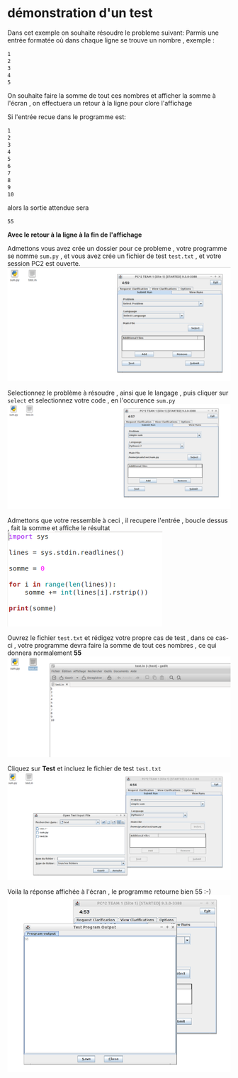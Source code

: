 # démonstration d'un test

Dans cet exemple on souhaite résoudre le probleme suivant:
Parmis une entrée formatée où dans chaque ligne se trouve un nombre , exemple :
```
1
2
3
4
5
```

On souhaite faire la somme de tout ces nombres et afficher la somme à l'écran , on effectuera un retour à la ligne pour clore l'affichage

Si l'entrée recue dans le programme est:
```
1
2
3
4
5
6
7
8
9
10
```

alors la sortie attendue sera

```
55

```

**Avec le retour à la ligne à la fin de l'affichage**

Admettons vous avez crée un dossier pour ce probleme , votre programme se nomme ```sum.py``` , et vous avez crée un fichier de test ```test.txt``` , et votre session PC2 est ouverte.
![Alt text](https://github.com/GRnice/ConcoursJuin/blob/master/PriseEnMain/StepOneTest.PNG?raw=true "")

Selectionnez le problème à résoudre , ainsi que le langage , puis cliquer sur ```select``` et selectionnez votre code , en l'occurence ```sum.py ```
![Alt text](https://github.com/GRnice/ConcoursJuin/blob/master/PriseEnMain/StepTwoTest.PNG?raw=true "")

Admettons que votre ressemble à ceci , il recupere l'entrée , boucle dessus , fait la somme et affiche le résultat
![Alt text](https://github.com/GRnice/ConcoursJuin/blob/master/PriseEnMain/StepThreeTest.PNG?raw=true "")

Ouvrez le fichier ```test.txt``` et rédigez votre propre cas de test , dans ce cas-ci , votre programme devra faire la somme de tout ces nombres , ce qui donnera normalement **55**
![Alt text](https://github.com/GRnice/ConcoursJuin/blob/master/PriseEnMain/StepFourTest.PNG?raw=true "")

Cliquez sur **Test** et incluez le fichier de test ```test.txt```
![Alt text](https://github.com/GRnice/ConcoursJuin/blob/master/PriseEnMain/StepFiveTest.PNG?raw=true "")

Voila la réponse affichée à l'écran , le programme retourne bien 55 :-)
![Alt text](https://github.com/GRnice/ConcoursJuin/blob/master/PriseEnMain/StepSixTest.PNG?raw=true "")
